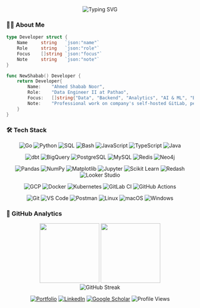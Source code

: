 <div align="center">
  <img src="https://readme-typing-svg.herokuapp.com?font=Fira+Code&size=26&weight=700&duration=2800&pause=2000&color=00D4AA&center=true&vCenter=true&width=800&lines=Hey+there!+I'm+Shabab+%F0%9F%91%8B;Data+Engineer+%40+Pathao;Building+scalable+data+%26+backend+systems!+%F0%9F%9A%80" alt="Typing SVG" />
</div>

### 🧑‍💻 About Me

```go
type Developer struct {
    Name     string   `json:"name"`
    Role     string   `json:"role"`  
    Focus    []string `json:"focus"`
    Note     string   `json:"note"`
}

func NewShabab() Developer {
    return Developer{
        Name:    "Ahmed Shabab Noor",
        Role:    "Data Engineer II at Pathao",
        Focus:   []string{"Data", "Backend", "Analytics", "AI & ML", "Building Scalable Systems"},
        Note:    "Professional work on company's self-hosted GitLab, personal projects on GitHub",
    }
}
```

### 🛠️ Tech Stack

<div align="center">

![Go](https://img.shields.io/badge/-Go-00ADD8?style=flat&logo=go&logoColor=white)
![Python](https://img.shields.io/badge/-Python-3776AB?style=flat&logo=python&logoColor=white)
![SQL](https://img.shields.io/badge/-SQL-4479A1?style=flat&logoColor=white)
![Bash](https://img.shields.io/badge/-Bash-4EAA25?style=flat&logo=gnu-bash&logoColor=white)
![JavaScript](https://img.shields.io/badge/-JavaScript-F7DF1E?style=flat&logo=javascript&logoColor=black)
![TypeScript](https://img.shields.io/badge/-TypeScript-3178C6?style=flat&logo=typescript&logoColor=white)
![Java](https://img.shields.io/badge/-Java-ED8B00?style=flat&logo=java&logoColor=white)

![dbt](https://img.shields.io/badge/-dbt-FF694B?style=flat&logo=dbt&logoColor=white)
![BigQuery](https://img.shields.io/badge/-BigQuery-4285F4?style=flat&logo=google-cloud&logoColor=white)
![PostgreSQL](https://img.shields.io/badge/-PostgreSQL-4169E1?style=flat&logo=postgresql&logoColor=white)
![MySQL](https://img.shields.io/badge/-MySQL-4479A1?style=flat&logo=mysql&logoColor=white)
![Redis](https://img.shields.io/badge/-Redis-DC382D?style=flat&logo=redis&logoColor=white)
![Neo4j](https://img.shields.io/badge/-Neo4j-008CC1?style=flat&logo=neo4j&logoColor=white) 

![Pandas](https://img.shields.io/badge/-Pandas-150458?style=flat&logo=pandas&logoColor=white)
![NumPy](https://img.shields.io/badge/-NumPy-013243?style=flat&logo=numpy&logoColor=white)
![Matplotlib](https://img.shields.io/badge/-Matplotlib-11557C?style=flat&logo=python&logoColor=white)
![Jupyter](https://img.shields.io/badge/-Jupyter-F37626?style=flat&logo=jupyter&logoColor=white)
![Scikit Learn](https://img.shields.io/badge/-Scikit%20Learn-F7931E?style=flat&logo=scikit-learn&logoColor=white)
![Redash](https://img.shields.io/badge/-Redash-FF7964?style=flat&logo=redash&logoColor=white)
![Looker Studio](https://img.shields.io/badge/-Looker%20Studio-4285F4?style=flat&logo=looker&logoColor=white)

![GCP](https://img.shields.io/badge/-Google%20Cloud-4285F4?style=flat&logo=google-cloud&logoColor=white)
![Docker](https://img.shields.io/badge/-Docker-2496ED?style=flat&logo=docker&logoColor=white)
![Kubernetes](https://img.shields.io/badge/-Kubernetes-326CE5?style=flat&logo=kubernetes&logoColor=white)
![GitLab CI](https://img.shields.io/badge/-GitLab%20CI-FC6D26?style=flat&logo=gitlab&logoColor=white)
![GitHub Actions](https://img.shields.io/badge/-GitHub%20Actions-2088FF?style=flat&logo=github-actions&logoColor=white)

![Git](https://img.shields.io/badge/-Git-F05032?style=flat&logo=git&logoColor=white)
![VS Code](https://img.shields.io/badge/-VS%20Code-007ACC?style=flat&logo=visual-studio-code&logoColor=white)
![Postman](https://img.shields.io/badge/-Postman-FF6C37?style=flat&logo=postman&logoColor=white)
![Linux](https://img.shields.io/badge/-Linux-FCC624?style=flat&logo=linux&logoColor=black)
![macOS](https://img.shields.io/badge/-macOS-000000?style=flat&logo=apple&logoColor=white)
![Windows](https://img.shields.io/badge/-Windows-0078D4?style=flat&logo=windows&logoColor=white)

</div>

### 🎯 GitHub Analytics

<div align="center">
  <img height="160em" src="https://github-readme-stats.vercel.app/api?username=ashababnoor&show_icons=true&theme=dark&include_all_commits=true&count_private=true&hide_border=true&bg_color=0d1117&title_color=00d4aa&icon_color=00d4aa&text_color=c9d1d9"/>

  <img height="160em" src="https://github-readme-stats.vercel.app/api/top-langs/?username=ashababnoor&layout=compact&langs_count=6&theme=dark&hide_border=true&bg_color=0d1117&title_color=00d4aa&text_color=c9d1d9"/>
</div>

<div align="center">
  <img src="https://github-readme-streak-stats.herokuapp.com/?user=ashababnoor&theme=dark&hide_border=true&background=0d1117&stroke=00d4aa&ring=00d4aa&fire=00d4aa&currStreakNum=c9d1d9&sideNums=c9d1d9&currStreakLabel=00d4aa&sideLabels=c9d1d9&dates=c9d1d9" alt="GitHub Streak" />
</div>

<!-- ## 🏆 GitHub Achievements
<div align="center">
  <img src="https://github-profile-trophy.vercel.app/?username=ashababnoor&theme=darkhub&no-frame=true&no-bg=false&margin-w=4&column=7" alt="GitHub Trophies" />
</div> -->

<!-- ## 🐍 Contribution Graph

<div align="center">
  <img src="https://raw.githubusercontent.com/platane/snk/output/github-contribution-grid-snake-dark.svg" alt="Snake animation" />
</div> -->

<!-- <div align="center">
<img src="https://quotes-github-readme.vercel.app/api?type=horizontal&theme=dark" alt="Random Dev Quote"/>
</div> -->

<div align="center">

[![Portfolio](https://img.shields.io/badge/-Portfolio%20Site-0078D4?style=flat&logoColor=white)](https://ashababnoor.github.io)
[![LinkedIn](https://img.shields.io/badge/-LinkedIn-0077B5?style=flat&logo=linkedin&logoColor=white)](https://linkedin.com/in/ashababnoor)
[![Google Scholar](https://img.shields.io/badge/-Google%20Scholar-4285F4?style=flat&logo=google-scholar&logoColor=white)](https://scholar.google.com/citations?user=b6chKnEAAAAJ)
![Profile Views](https://komarev.com/ghpvc/?username=ashababnoor&color=blue&style=flat&label=Views)

</div>
